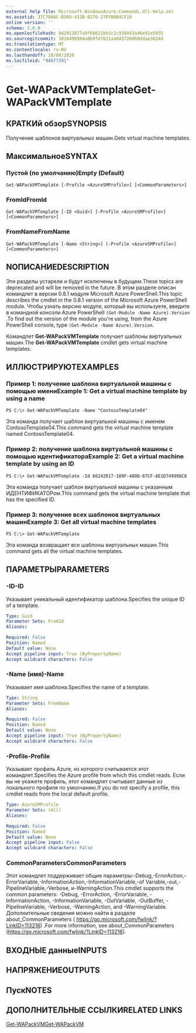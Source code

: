 ```yaml
---
external help file: Microsoft.WindowsAzure.Commands.dll-Help.xml
ms.assetid: 37C788AC-B369-432B-8276-27FFB0B4CF10
online version: ''
schema: 2.0.0
ms.openlocfilehash: 8d2913877a9f68621bb5c1c930443a46e91e5935
ms.sourcegitcommit: 3d16496984a0b9fd7631aa043726060ddae3624d
ms.translationtype: MT
ms.contentlocale: ru-RU
ms.lasthandoff: 10/08/2020
ms.locfileid: "94077391"
---
```

# <span data-ttu-id="f97cc-101">Get-WAPackVMTemplate</span><span class="sxs-lookup"><span data-stu-id="f97cc-101">Get-WAPackVMTemplate</span></span>

## <span data-ttu-id="f97cc-102">КРАТКИй обзор</span><span class="sxs-lookup"><span data-stu-id="f97cc-102">SYNOPSIS</span></span>
<span data-ttu-id="f97cc-103">Получение шаблонов виртуальных машин.</span><span class="sxs-lookup"><span data-stu-id="f97cc-103">Gets virtual machine templates.</span></span>

## <span data-ttu-id="f97cc-104">Максимальное</span><span class="sxs-lookup"><span data-stu-id="f97cc-104">SYNTAX</span></span>

### <span data-ttu-id="f97cc-105">Пустой (по умолчанию)</span><span class="sxs-lookup"><span data-stu-id="f97cc-105">Empty (Default)</span></span>
```
Get-WAPackVMTemplate [-Profile <AzureSMProfile>] [<CommonParameters>]
```

### <span data-ttu-id="f97cc-106">FromId</span><span class="sxs-lookup"><span data-stu-id="f97cc-106">FromId</span></span>
```
Get-WAPackVMTemplate [-ID <Guid>] [-Profile <AzureSMProfile>] [<CommonParameters>]
```

### <span data-ttu-id="f97cc-107">FromName</span><span class="sxs-lookup"><span data-stu-id="f97cc-107">FromName</span></span>
```
Get-WAPackVMTemplate [-Name <String>] [-Profile <AzureSMProfile>] [<CommonParameters>]
```

## <span data-ttu-id="f97cc-108">NОПИСАНИЕ</span><span class="sxs-lookup"><span data-stu-id="f97cc-108">DESCRIPTION</span></span>
<span data-ttu-id="f97cc-109">Эти разделы устарели и будут исключены в будущем.</span><span class="sxs-lookup"><span data-stu-id="f97cc-109">These topics are deprecated and will be removed in the future.</span></span>
<span data-ttu-id="f97cc-110">В этом разделе описан командлет в версии 0.8.1 модуля Microsoft Azure PowerShell.</span><span class="sxs-lookup"><span data-stu-id="f97cc-110">This topic describes the cmdlet in the 0.8.1 version of the Microsoft Azure PowerShell module.</span></span>
<span data-ttu-id="f97cc-111">Чтобы узнать версию модуля, который вы используете, введите в командной консоли Azure PowerShell `(Get-Module -Name Azure).Version` .</span><span class="sxs-lookup"><span data-stu-id="f97cc-111">To find out the version of the module you're using, from the Azure PowerShell console, type `(Get-Module -Name Azure).Version`.</span></span>

<span data-ttu-id="f97cc-112">Командлет **Get-WAPackVMTemplate** получает шаблоны виртуальных машин.</span><span class="sxs-lookup"><span data-stu-id="f97cc-112">The **Get-WAPackVMTemplate** cmdlet gets virtual machine templates.</span></span>

## <span data-ttu-id="f97cc-113">ИЛЛЮСТРИРУЮТ</span><span class="sxs-lookup"><span data-stu-id="f97cc-113">EXAMPLES</span></span>

### <span data-ttu-id="f97cc-114">Пример 1: получение шаблона виртуальной машины с помощью имени</span><span class="sxs-lookup"><span data-stu-id="f97cc-114">Example 1: Get a virtual machine template by using a name</span></span>
```
PS C:\> Get-WAPackVMTemplate -Name "ContosoTemplate04"
```

<span data-ttu-id="f97cc-115">Эта команда получает шаблон виртуальной машины с именем ContosoTemplate04.</span><span class="sxs-lookup"><span data-stu-id="f97cc-115">This command gets the virtual machine template named ContosoTemplate04.</span></span>

### <span data-ttu-id="f97cc-116">Пример 2: получение шаблона виртуальной машины с помощью идентификатора</span><span class="sxs-lookup"><span data-stu-id="f97cc-116">Example 2: Get a virtual machine template by using an ID</span></span>
```
PS C:\> Get-WAPackVMTemplate -Id 66242D17-189F-480D-87CF-8E1D749998C8
```

<span data-ttu-id="f97cc-117">Эта команда получает шаблон виртуальной машины с указанным ИДЕНТИФИКАТОРом.</span><span class="sxs-lookup"><span data-stu-id="f97cc-117">This command gets the virtual machine template that has the specified ID.</span></span>

### <span data-ttu-id="f97cc-118">Пример 3: получение всех шаблонов виртуальных машин</span><span class="sxs-lookup"><span data-stu-id="f97cc-118">Example 3: Get all virtual machine templates</span></span>
```
PS C:\> Get-WAPackVMTemplate
```

<span data-ttu-id="f97cc-119">Эта команда возвращает все шаблоны виртуальных машин.</span><span class="sxs-lookup"><span data-stu-id="f97cc-119">This command gets all the virtual machine templates.</span></span>

## <span data-ttu-id="f97cc-120">ПАРАМЕТРЫ</span><span class="sxs-lookup"><span data-stu-id="f97cc-120">PARAMETERS</span></span>

### <span data-ttu-id="f97cc-121">-ID</span><span class="sxs-lookup"><span data-stu-id="f97cc-121">-ID</span></span>
<span data-ttu-id="f97cc-122">Указывает уникальный идентификатор шаблона.</span><span class="sxs-lookup"><span data-stu-id="f97cc-122">Specifies the unique ID of a template.</span></span>

```yaml
Type: Guid
Parameter Sets: FromId
Aliases:

Required: False
Position: Named
Default value: None
Accept pipeline input: True (ByPropertyName)
Accept wildcard characters: False
```

### <span data-ttu-id="f97cc-123">-Name (имя)</span><span class="sxs-lookup"><span data-stu-id="f97cc-123">-Name</span></span>
<span data-ttu-id="f97cc-124">Указывает имя шаблона.</span><span class="sxs-lookup"><span data-stu-id="f97cc-124">Specifies the name of a template.</span></span>

```yaml
Type: String
Parameter Sets: FromName
Aliases:

Required: False
Position: Named
Default value: None
Accept pipeline input: True (ByPropertyName)
Accept wildcard characters: False
```

### <span data-ttu-id="f97cc-125">-Profile</span><span class="sxs-lookup"><span data-stu-id="f97cc-125">-Profile</span></span>
<span data-ttu-id="f97cc-126">Указывает профиль Azure, из которого считывается этот командлет.</span><span class="sxs-lookup"><span data-stu-id="f97cc-126">Specifies the Azure profile from which this cmdlet reads.</span></span>
<span data-ttu-id="f97cc-127">Если вы не укажете профиль, этот командлет считывает данные из локального профиля по умолчанию.</span><span class="sxs-lookup"><span data-stu-id="f97cc-127">If you do not specify a profile, this cmdlet reads from the local default profile.</span></span>

```yaml
Type: AzureSMProfile
Parameter Sets: (All)
Aliases:

Required: False
Position: Named
Default value: None
Accept pipeline input: False
Accept wildcard characters: False
```

### <span data-ttu-id="f97cc-128">CommonParameters</span><span class="sxs-lookup"><span data-stu-id="f97cc-128">CommonParameters</span></span>
<span data-ttu-id="f97cc-129">Этот командлет поддерживает общие параметры:-Debug,-ErrorAction,-ErrorVariable,-InformationAction,-InformationVariable,-of Variable,-out,-PipelineVariable,-Verbose, и-WarningAction.</span><span class="sxs-lookup"><span data-stu-id="f97cc-129">This cmdlet supports the common parameters: -Debug, -ErrorAction, -ErrorVariable, -InformationAction, -InformationVariable, -OutVariable, -OutBuffer, -PipelineVariable, -Verbose, -WarningAction, and -WarningVariable.</span></span> <span data-ttu-id="f97cc-130">Дополнительные сведения можно найти в разделе about_CommonParameters ( https://go.microsoft.com/fwlink/?LinkID=113216) .</span><span class="sxs-lookup"><span data-stu-id="f97cc-130">For more information, see about_CommonParameters (https://go.microsoft.com/fwlink/?LinkID=113216).</span></span>

## <span data-ttu-id="f97cc-131">ВХОДНЫЕ данные</span><span class="sxs-lookup"><span data-stu-id="f97cc-131">INPUTS</span></span>

## <span data-ttu-id="f97cc-132">НАПРЯЖЕНИЕ</span><span class="sxs-lookup"><span data-stu-id="f97cc-132">OUTPUTS</span></span>

## <span data-ttu-id="f97cc-133">Пуск</span><span class="sxs-lookup"><span data-stu-id="f97cc-133">NOTES</span></span>

## <span data-ttu-id="f97cc-134">ДОПОЛНИТЕЛЬНЫЕ ССЫЛКИ</span><span class="sxs-lookup"><span data-stu-id="f97cc-134">RELATED LINKS</span></span>

[<span data-ttu-id="f97cc-135">Get-WAPackVM</span><span class="sxs-lookup"><span data-stu-id="f97cc-135">Get-WAPackVM</span></span>](./Get-WAPackVM.md)


